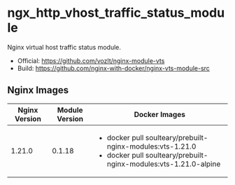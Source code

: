 # ngx_http_vhost_traffic_status_module

Nginx virtual host traffic status module.

- Official: https://github.com/vozlt/nginx-module-vts
- Build: https://github.com/nginx-with-docker/nginx-vts-module-src
## Nginx Images

<table>
    <thead>
        <tr>
            <th>Nginx Version</th>
            <th>Module Version</th>
            <th>Docker Images</th>
        </tr>
    </thead>
    <tbody>
        <tr>
            <td>1.21.0</td>
            <td>0.1.18</td>
            <td><ul>
                <li>docker pull soulteary/prebuilt-nginx-modules:vts-1.21.0</li>
                <li>docker pull soulteary/prebuilt-nginx-modules:vts-1.21.0-alpine</li>
            </ul></td>
        </tr>
    </tbody>
</table>
